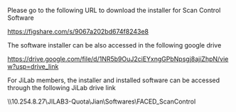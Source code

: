 Please go to the following URL to download the installer for Scan Control Software

https://figshare.com/s/9067a202bd674f8243e8 

The software installer can be also accessed in the following google drive

https://drive.google.com/file/d/1NR5b9OuJ2ciEYxngGPbNpsgj8ajiZhpN/view?usp=drive_link

For JiLab members, the installer and installed software can be accessed through the following JiLab drive link

\\\\10.254.8.27\JILAB3-Quota\Jian\Softwares\FACED_ScanControl